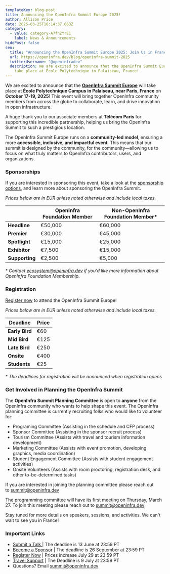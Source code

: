 ```yaml
---
templateKey: blog-post
title: Announcing the OpenInfra Summit Europe 2025!
author: Allison Price
date: 2025-03-25T16:14:37.663Z
category:
  - value: category-A7fnZYrE1
    label: News & Announcements
hidePost: false
seo:
  title: "Announcing the OpenInfra Summit Europe 2025: Join Us in France!"
  url: https://openinfra.dev/blog/openinfra-summit-2025
  twitterUsername: "@openinfradev"
  description: We are excited to announce that the OpenInfra Summit Europe will
    take place at École Polytechnique in Palaiseau, France!
---
```

We are excited to announce that the **[OpenInfra Summit Europe](https://summit2025.openinfra.org/)** will take place at **École Polytechnique Campus in Palaiseau, near Paris, France** on **October 17-19, 2025**! This event will bring together OpenInfra community members from across the globe to collaborate, learn, and drive innovation in open infrastructure.

A huge thank you to our associate members at **Télécom Paris** for supporting this incredible partnership, helping us bring the OpenInfra Summit to such a prestigious location.

The OpenInfra Summit Europe runs on a **community-led model**, ensuring a more **accessible, inclusive, and impactful event**. This means that our summit is designed by the community, for the community—allowing us to focus on what truly matters to OpenInfra contributors, users, and organizations.

### **Sponsorships**

If you are interested in sponsoring this event, take a look at the [sponsorship options](https://summit2025.openinfra.org/sponsor/), and learn more about sponsoring the OpenInfra Summit. 

*Prices below are in EUR unless noted otherwise and include local taxes.*

|                | **OpenInfra Foundation Member** | **Non-OpenInfra Foundation Member*** |
| -------------- | ------------------------------- | ------------------------------------ |
| **Headline**   | €50,000                         | €60,000                              |
| **Premier**    | €30,000                         | €45,000                              |
| **Spotlight**  | €15,000                         | €25,000                              |
| **Exhibitor**  | €7,500                          | €15,000                              |
| **Supporting** | €2,500                          | €5,000                               |

*\* Contact [ecosystem@openinfra.dev](mailto:ecosystem@openinfra.dev) if you'd like more information about OpenInfra Foundation Membership.*

### **Registration**

[Register now](https://openinfrasummit25.dakini-pco.com/) to attend the OpenInfra Summit Europe!

*Prices below are in EUR unless noted otherwise and include local taxes.*

| **Deadline**   | Price |
| -------------- | ----- |
| **Early Bird** | €60   |
| **Mid Bird**   | €125  |
| **Late Bird**  | €250  |
| **Onsite**     | €400  |
| **Students**   | €25   |

*\* The deadlines for registration will be announced when registration opens*

### **Get Involved in Planning the OpenInfra Summit**

The **OpenInfra Summit Planning Committee** is open to **anyone** from the OpenInfra community who wants to help shape this event. The OpenInfra planning committee is currently recruiting folks who would like to volunteer for:

* Programing Committee (Assisting in the schedule and CFP process)
* Sponsor Committee (Assisting in the sponsor recruit process)
* Tourism Committee (Assists with travel and tourism information development)
* Marketing Committee (Assists with event promotion, developing graphics, media coordination)
* Student Engagement Committee (Assists with student engagement activities)
* Onsite Volunteers (Assists with room proctoring, registration desk, and other to-be-determined tasks)

If you are interested in joining the planning committee please reach out to [summit@openinfra.dev](mailto:summit@openinfra.dev)

The programming committee will have its first meeting on Thursday, March 27. To join this meeting please reach out to [summit@openinfra.dev](mailto:summit@openinfra.dev)

Stay tuned for more details on speakers, sessions, and activities. We can't wait to see you in France!

### **Important Links**

* [Submit a Talk ](https://summit2025.openinfra.org/cfp/)| The deadline is 13 June at 23:59 PT
* [Become a Sponsor](https://summit2025.openinfra.org/sponsor/) | The deadline is 26 September at 23:59 PT
* [Register Now](https://openinfrasummit25.dakini-pco.com/) | Prices increase July 29 at 23:59 PT
* [Travel Support](https://openinfrafoundation.formstack.com/forms/openinfra_tsp) | The Deadline is 9 July at 23:59 PT
* Questions? Email [summit@openinfra.dev](mailto:summit@openinfra.dev)
